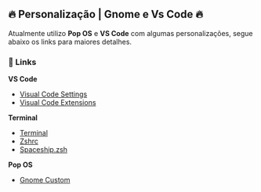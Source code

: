 ## 🔥 Personalização | Gnome e Vs Code 🔥

Atualmente utilizo **Pop OS** e **VS Code** com algumas personalizações, segue abaixo os links para maiores detalhes.

### 🔗 Links

**VS Code**

- [Visual Code Settings](./vscode/settings.json)
- [Visual Code Extensions](./vscode/extensions.json)

**Terminal**

- [Terminal](./terminal/custom.md)
- [Zshrc](./terminal/.zshrc)
- [Spaceship.zsh](./terminal/spaceship.zsh)

**Pop OS**

- [Gnome Custom](./gnome//custom.md)
